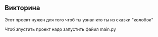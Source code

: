 ## Викторина 

Этот проект нужен для того чтоб ты узнал кто ты из сказки "колобок"

Чтоб зпустить проект надо запустить файил main.py
